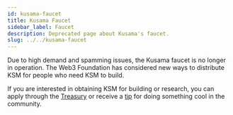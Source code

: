 ```yaml
---
id: kusama-faucet
title: Kusama Faucet
sidebar_label: Faucet
description: Deprecated page about Kusama's faucet.
slug: ../../kusama-faucet
---
```


Due to high demand and spamming issues, the Kusama faucet is no longer in operation. The Web3
Foundation has considered new ways to distribute KSM for people who need KSM to build.

If you are interested in obtaining KSM for building or research, you can apply through the
[Treasury](../../learn/mirror-learn-treasury.md#creating-a-treasury-proposal) or receive a
[tip](../../learn/mirror-learn-treasury.md#tipping) for doing something cool in the community.
